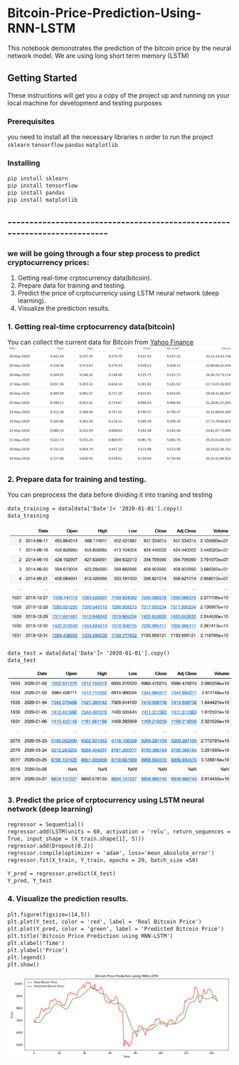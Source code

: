 
# Bitcoin-Price-Prediction-Using-RNN-LSTM
This notebook demonstrates the prediction of the bitcoin price by the neural network model. We are using long short term memory (LSTM)

## Getting Started
These instructions will get you a copy of the project up and running on your local machine for development and testing purposes

### Prerequisites
you need to install all the necessary libraries n order to run the project
`sklearn`
`tensorflow`
`pandas`
`matplotlib`

### Installing
```
pip install sklearn
pip install tensorflow
pip install pandas
pip install matplotlib
```

## --------------------------------------------------------------------------
### we will be going through a four step process to predict cryptocurrency prices:
1. Getting real-time crptocurrency data(bitcoin).
2. Prepare data for training and testing.
3. Predict the price of crptocurrency using LSTM neural network (deep learning).
4. Visualize the prediction results.

### 1. Getting real-time crptocurrency data(bitcoin)
You can collect the current data for Bitcoin from [Yahoo Finance](https://in.finance.yahoo.com/quote/BTC-USD/history?p=BTC-USD)
![Data from yahoo Finanace](img/2020-05-30_11-28-54.png)

### 2. Prepare data for training and testing.
You can preprocess the data before dividing it into traning and testing
```
data_training = data[data['Date']< '2020-01-01'].copy()
data_training
```
![Training Data](img/2020-05-30_11-29-47.png)
```
data_test = data[data['Date']> '2020-01-01'].copy()
data_test
```
![Testing data](img/2020-05-30_11-30-09.png)
### 3. Predict the price of crptocurrency using LSTM neural network (deep learning)
```
regressor = Sequential()
regressor.add(LSTM(units = 60, activation = 'relu', return_sequences = True, input_shape = (X_train.shape[1], 5)))
regressor.add(Dropout(0.2))
regressor.compile(optimizer = 'adam', loss='mean_absolute_error')
regressor.fit(X_train, Y_train, epochs = 20, batch_size =50)
```
```
Y_pred = regressor.predict(X_test)
Y_pred, Y_test
```

### 4. Visualize the prediction results.
```
plt.figure(figsize=(14,5))
plt.plot(Y_test, color = 'red', label = 'Real Bitcoin Price')
plt.plot(Y_pred, color = 'green', label = 'Predicted Bitcoin Price')
plt.title('Bitcoin Price Prediction using RNN-LSTM')
plt.xlabel('Time')
plt.ylabel('Price')
plt.legend()
plt.show()
```
![Final Graph](img/2020-05-30_11-33-41.png)

